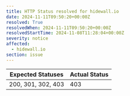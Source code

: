 ```yaml
---
title: HTTP Status resolved for hidewall.io
date: 2024-11-11T09:50:20+00:00Z
resolved: True
resolvedWhen: 2024-11-11T09:50:20+00:00Z
resolvedStartTime: 2024-11-08T11:28:04+00:00Z
severity: notice
affected:
  - hidewall.io
section: issue
---
```


| Expected Statuses | Actual Status  |
|-------------------|----------------|
| 200, 301, 302, 403 | 403 |
